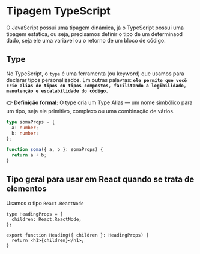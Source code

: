 # Tipagem TypeScript

O JavaScript possui uma tipagem dinâmica, já o TypeScript possui uma tipagem estática, ou seja, precisamos definir o tipo de um determinaod dado, seja ele uma variável ou o retorno de um bloco de código.

## Type

No TypeScript, o `type` é uma ferramenta (ou keyword) que usamos para declarar tipos personalizados. Em outras palavras: **`ele permite que você crie alias de tipos ou tipos compostos, facilitando a legibilidade, manutenção e escalabilidade do código.`**

**👉 Definição formal:**
O type cria um Type Alias — um nome simbólico para um tipo, seja ele primitivo, complexo ou uma combinação de vários.

```ts
type somaProps = {
  a: number;
  b: number;
};

function soma({ a, b }: somaProps) {
  return a + b;
}
```

## Tipo geral para usar em React quando se trata de elementos

Usamos o tipo `React.ReactNode`

```tsx
type HeadingProps = {
  children: React.ReactNode;
};

export function Heading({ children }: HeadingProps) {
  return <h1>{children}</h1>;
}
```
